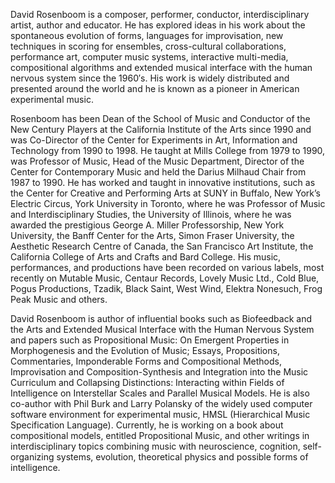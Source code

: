 David Rosenboom is a composer, performer, conductor, interdisciplinary artist, author and educator. He has explored ideas in his work about the spontaneous evolution of forms, languages for improvisation, new techniques in scoring for ensembles, cross-cultural collaborations, performance art, computer music systems, interactive multi-media, compositional algorithms and extended musical interface with the human nervous system since the 1960′s. His work is widely distributed and presented around the world and he is known as a pioneer in American experimental music. 

Rosenboom has been Dean of the School of Music and Conductor of the New Century Players at the California Institute of the Arts since 1990 and was Co-Director of the Center for Experiments in Art, Information and Technology from 1990 to 1998. He taught at Mills College from 1979 to 1990, was Professor of Music, Head of the Music Department, Director of the Center for Contemporary Music and held the Darius Milhaud Chair from 1987 to 1990. He has worked and taught in innovative institutions, such as the Center for Creative and Performing Arts at SUNY in Buffalo, New York’s Electric Circus, York University in Toronto, where he was Professor of Music and Interdisciplinary Studies, the University of Illinois, where he was awarded the prestigious George A. Miller Professorship, New York University, the Banff Center for the Arts, Simon Fraser University, the Aesthetic Research Centre of Canada, the San Francisco Art Institute, the California College of Arts and Crafts and Bard College. His music, performances, and productions have been recorded on various labels, most recently on Mutable Music, Centaur Records, Lovely Music Ltd., Cold Blue, Pogus Productions, Tzadik, Black Saint, West Wind, Elektra Nonesuch, Frog Peak Music and others. 

David Rosenboom is author of influential books such as Biofeedback and the Arts and Extended Musical Interface with the Human Nervous System and papers such as Propositional Music: On Emergent Properties in Morphogenesis and the Evolution of Music; Essays, Propositions, Commentaries, Imponderable Forms and Compositional Methods, Improvisation and Composition-Synthesis and Integration into the Music Curriculum and Collapsing Distinctions: Interacting within Fields of Intelligence on Interstellar Scales and Parallel Musical Models. He is also co-author with Phil Burk and Larry Polansky of the widely used computer software environment for experimental music, HMSL (Hierarchical Music Specification Language). Currently, he is working on a book about compositional models, entitled Propositional Music, and other writings in interdisciplinary topics combining music with neuroscience, cognition, self-organizing systems, evolution, theoretical physics and possible forms of intelligence.
